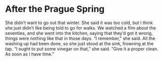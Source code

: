 After the Prague Spring=======================



She didn’t want to go out that winter. She said it was too cold, but I think she just didn’t like being told to go for walks. We watched a film about the seventies, and she went into the kitchen, saying that they’d got it wrong, things were nothing like that in those days. “I remember,” she said. All the washing up had been done, so she just stood at the sink, frowning at the tap. “I ought  to put some vinegar on that,” she said. “Give it a proper clean. As soon as I have time.”
